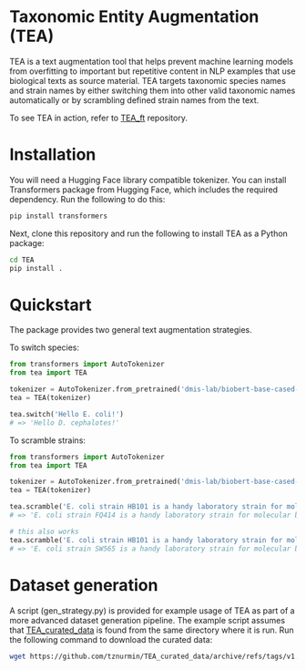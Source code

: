 # Taxonomic Entity Augmentation (TEA)

TEA is a text augmentation tool that helps prevent machine learning models from overfitting to important but repetitive content in NLP examples that use biological texts as source material. TEA targets taxonomic species names and strain names by either switching them into other valid taxonomic names automatically or by scrambling defined strain names from the text.

To see TEA in action, refer to [TEA_ft](https://github.com/tznurmin/TEA_ft) repository.

# Installation

You will need a Hugging Face library compatible tokenizer. You can install Transformers package from Hugging Face, which includes the required dependency. Run the following to do this:

```bash
pip install transformers
```

Next, clone this repository and run the following to install TEA as a Python package:

```bash
cd TEA
pip install .
```

# Quickstart

The package provides two general text augmentation strategies. 

To switch species:
```python
from transformers import AutoTokenizer
from tea import TEA

tokenizer = AutoTokenizer.from_pretrained('dmis-lab/biobert-base-cased-v1.2', do_lower_case=False, model_max_length=100000)
tea = TEA(tokenizer)

tea.switch('Hello E. coli!')
# => 'Hello D. cephalotes!'
```

To scramble strains:
```python
from transformers import AutoTokenizer
from tea import TEA

tokenizer = AutoTokenizer.from_pretrained('dmis-lab/biobert-base-cased-v1.2', do_lower_case=False, model_max_length=100000)
tea = TEA(tokenizer)

tea.scramble('E. coli strain HB101 is a handy laboratory strain for molecular biology laboratory work.', ['HB101'])
# => 'E. coli strain FQ414 is a handy laboratory strain for molecular biology.'

# this also works
tea.scramble('E. coli strain HB101 is a handy laboratory strain for molecular biology laboratory work.', ['strain HB101'])
# => 'E. coli strain SW565 is a handy laboratory strain for molecular biology.'
```

# Dataset generation

A script (gen_strategy.py) is provided for example usage of TEA as part of a more advanced dataset generation pipeline. The example script assumes that [TEA_curated_data](https://github.com/tznurmin/TEA_curated_data) is found from the same directory where it is run. Run the following command to download the curated data:

```bash
wget https://github.com/tznurmin/TEA_curated_data/archive/refs/tags/v1.0.tar.gz -qO - | tar -xz && mv TEA_curated_data-1.0 TEA_curated_data
```
